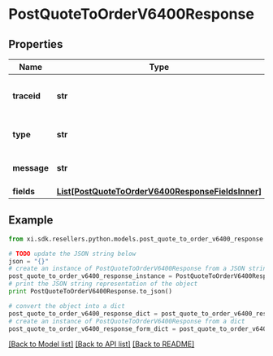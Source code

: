 # PostQuoteToOrderV6400Response


## Properties

Name | Type | Description | Notes
------------ | ------------- | ------------- | -------------
**traceid** | **str** | A unique trace id to identify the issue. | [optional] 
**type** | **str** | Type of the error message. | [optional] 
**message** | **str** | A detailed error message. | [optional] 
**fields** | [**List[PostQuoteToOrderV6400ResponseFieldsInner]**](PostQuoteToOrderV6400ResponseFieldsInner.md) |  | [optional] 

## Example

```python
from xi.sdk.resellers.python.models.post_quote_to_order_v6400_response import PostQuoteToOrderV6400Response

# TODO update the JSON string below
json = "{}"
# create an instance of PostQuoteToOrderV6400Response from a JSON string
post_quote_to_order_v6400_response_instance = PostQuoteToOrderV6400Response.from_json(json)
# print the JSON string representation of the object
print PostQuoteToOrderV6400Response.to_json()

# convert the object into a dict
post_quote_to_order_v6400_response_dict = post_quote_to_order_v6400_response_instance.to_dict()
# create an instance of PostQuoteToOrderV6400Response from a dict
post_quote_to_order_v6400_response_form_dict = post_quote_to_order_v6400_response.from_dict(post_quote_to_order_v6400_response_dict)
```
[[Back to Model list]](../README.md#documentation-for-models) [[Back to API list]](../README.md#documentation-for-api-endpoints) [[Back to README]](../README.md)


